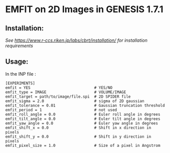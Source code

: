 # EMFIT on 2D Images in GENESIS 1.7.1

## Installation: 
*See https://www.r-ccs.riken.jp/labs/cbrt/installation/ for installation requirements*


## Usage:

In the INP file : 
```
[EXPERIMENTS]
emfit = YES                            # YES/NO
emfit_type = IMAGE                     # VOLUME/IMAGE 
emfit_target = path/to/image/file.spi  # 2D SPIDER file
emfit_sigma = 2.0                      # sigma of 2D gaussian
emfit_tolerance = 0.01                 # Gaussian truncation threshold
emfit_period = 1                       # not used
emfit_roll_angle = 0.0                 # Euler roll angle in degrees
emfit_tilt_angle = 0.0                 # Euler tilt angle in degrees
emfit_yaw_angle = 0.0                  # Euler yaw angle in degrees
emfit_shift_x = 0.0                    # Shift in x direction in pixels
emfit_shift_y = 0.0                    # Shift in y direction in pixels
emfit_pixel_size = 1.0                 # Size of a pixel in Angstrom
```
